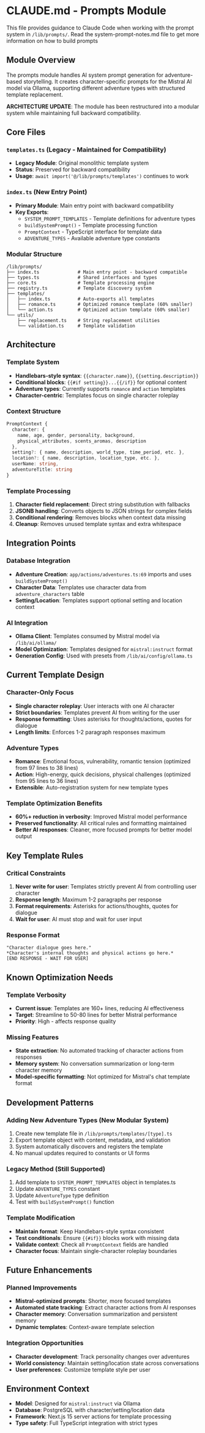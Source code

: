 # CLAUDE.md - Prompts Module

This file provides guidance to Claude Code when working with the prompt system in `/lib/prompts/`.
Read the system-prompt-notes.md file to get more information on how to build prompts

## Module Overview

The prompts module handles AI system prompt generation for adventure-based storytelling. It creates character-specific prompts for the Mistral AI model via Ollama, supporting different adventure types with structured template replacement.

**ARCHITECTURE UPDATE**: The module has been restructured into a modular system while maintaining full backward compatibility.

## Core Files

### `templates.ts` (Legacy - Maintained for Compatibility)

- **Legacy Module**: Original monolithic template system
- **Status**: Preserved for backward compatibility
- **Usage**: `await import('@/lib/prompts/templates')` continues to work

### `index.ts` (New Entry Point)

- **Primary Module**: Main entry point with backward compatibility
- **Key Exports**:
  - `SYSTEM_PROMPT_TEMPLATES` - Template definitions for adventure types
  - `buildSystemPrompt()` - Template processing function
  - `PromptContext` - TypeScript interface for template data
  - `ADVENTURE_TYPES` - Available adventure type constants

### Modular Structure

```
/lib/prompts/
├── index.ts              # Main entry point - backward compatible
├── types.ts              # Shared interfaces and types
├── core.ts               # Template processing engine
├── registry.ts           # Template discovery system
├── templates/
│   ├── index.ts          # Auto-exports all templates
│   ├── romance.ts        # Optimized romance template (60% smaller)
│   └── action.ts         # Optimized action template (60% smaller)
└── utils/
    ├── replacement.ts    # String replacement utilities
    └── validation.ts     # Template validation
```

## Architecture

### Template System

- **Handlebars-style syntax**: `{{character.name}}`, `{{setting.description}}`
- **Conditional blocks**: `{{#if setting}}...{{/if}}` for optional content
- **Adventure types**: Currently supports `romance` and `action` templates
- **Character-centric**: Templates focus on single character roleplay

### Context Structure

```typescript
PromptContext {
  character: {
    name, age, gender, personality, background,
    physical_attributes, scents_aromas, description
  },
  setting?: { name, description, world_type, time_period, etc. },
  location?: { name, description, location_type, etc. },
  userName: string,
  adventureTitle: string
}
```

### Template Processing

1. **Character field replacement**: Direct string substitution with fallbacks
2. **JSONB handling**: Converts objects to JSON strings for complex fields
3. **Conditional rendering**: Removes blocks when context data missing
4. **Cleanup**: Removes unused template syntax and extra whitespace

## Integration Points

### Database Integration

- **Adventure Creation**: `app/actions/adventures.ts:69` imports and uses `buildSystemPrompt()`
- **Character Data**: Templates use character data from `adventure_characters` table
- **Setting/Location**: Templates support optional setting and location context

### AI Integration

- **Ollama Client**: Templates consumed by Mistral model via `/lib/ai/ollama/`
- **Model Optimization**: Templates designed for `mistral:instruct` format
- **Generation Config**: Used with presets from `/lib/ai/config/ollama.ts`

## Current Template Design

### Character-Only Focus

- **Single character roleplay**: User interacts with one AI character
- **Strict boundaries**: Templates prevent AI from writing for the user
- **Response formatting**: Uses asterisks for thoughts/actions, quotes for dialogue
- **Length limits**: Enforces 1-2 paragraph responses maximum

### Adventure Types

- **Romance**: Emotional focus, vulnerability, romantic tension (optimized from 97 lines to 38 lines)
- **Action**: High-energy, quick decisions, physical challenges (optimized from 95 lines to 36 lines)
- **Extensible**: Auto-registration system for new template types

### Template Optimization Benefits

- **60%+ reduction in verbosity**: Improved Mistral model performance
- **Preserved functionality**: All critical rules and formatting maintained
- **Better AI responses**: Cleaner, more focused prompts for better model output

## Key Template Rules

### Critical Constraints

1. **Never write for user**: Templates strictly prevent AI from controlling user character
2. **Response length**: Maximum 1-2 paragraphs per response
3. **Format requirements**: Asterisks for actions/thoughts, quotes for dialogue
4. **Wait for user**: AI must stop and wait for user input

### Response Format

```
"Character dialogue goes here."
*Character's internal thoughts and physical actions go here.*
[END RESPONSE - WAIT FOR USER]
```

## Known Optimization Needs

### Template Verbosity

- **Current issue**: Templates are 160+ lines, reducing AI effectiveness
- **Target**: Streamline to 50-80 lines for better Mistral performance
- **Priority**: High - affects response quality

### Missing Features

- **State extraction**: No automated tracking of character actions from responses
- **Memory system**: No conversation summarization or long-term character memory
- **Model-specific formatting**: Not optimized for Mistral's chat template format

## Development Patterns

### Adding New Adventure Types (New Modular System)

1. Create new template file in `/lib/prompts/templates/[type].ts`
2. Export template object with content, metadata, and validation
3. System automatically discovers and registers the template
4. No manual updates required to constants or UI forms

### Legacy Method (Still Supported)

1. Add template to `SYSTEM_PROMPT_TEMPLATES` object in templates.ts
2. Update `ADVENTURE_TYPES` constant
3. Update `AdventureType` type definition
4. Test with `buildSystemPrompt()` function

### Template Modification

- **Maintain format**: Keep Handlebars-style syntax consistent
- **Test conditionals**: Ensure `{{#if}}` blocks work with missing data
- **Validate context**: Check all `PromptContext` fields are handled
- **Character focus**: Maintain single-character roleplay boundaries

## Future Enhancements

### Planned Improvements

- **Mistral-optimized prompts**: Shorter, more focused templates
- **Automated state tracking**: Extract character actions from AI responses
- **Character memory**: Conversation summarization and persistent memory
- **Dynamic templates**: Context-aware template selection

### Integration Opportunities

- **Character development**: Track personality changes over adventures
- **World consistency**: Maintain setting/location state across conversations
- **User preferences**: Customize template style per user

## Environment Context

- **Model**: Designed for `mistral:instruct` via Ollama
- **Database**: PostgreSQL with character/setting/location data
- **Framework**: Next.js 15 server actions for template processing
- **Type safety**: Full TypeScript integration with strict types
